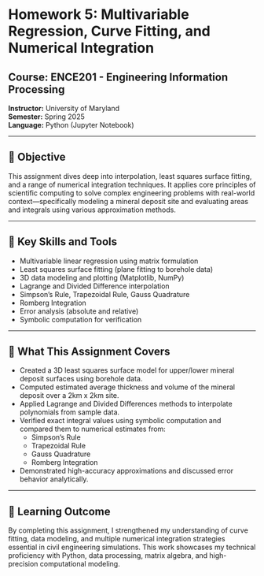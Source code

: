 # Homework 5: Multivariable Regression, Curve Fitting, and Numerical Integration

## Course: ENCE201 - Engineering Information Processing
**Instructor:** University of Maryland  
**Semester:** Spring 2025  
**Language:** Python (Jupyter Notebook)

---

## 🚀 Objective

This assignment dives deep into interpolation, least squares surface fitting, and a range of numerical integration techniques. It applies core principles of scientific computing to solve complex engineering problems with real-world context—specifically modeling a mineral deposit site and evaluating areas and integrals using various approximation methods.

---

## 🔧 Key Skills and Tools
- Multivariable linear regression using matrix formulation
- Least squares surface fitting (plane fitting to borehole data)
- 3D data modeling and plotting (Matplotlib, NumPy)
- Lagrange and Divided Difference interpolation
- Simpson’s Rule, Trapezoidal Rule, Gauss Quadrature
- Romberg Integration
- Error analysis (absolute and relative)
- Symbolic computation for verification

---

## 📌 What This Assignment Covers
- Created a 3D least squares surface model for upper/lower mineral deposit surfaces using borehole data.
- Computed estimated average thickness and volume of the mineral deposit over a 2km x 2km site.
- Applied Lagrange and Divided Differences methods to interpolate polynomials from sample data.
- Verified exact integral values using symbolic computation and compared them to numerical estimates from:
  - Simpson’s Rule  
  - Trapezoidal Rule  
  - Gauss Quadrature  
  - Romberg Integration
- Demonstrated high-accuracy approximations and discussed error behavior analytically.

---

## 🧠 Learning Outcome
By completing this assignment, I strengthened my understanding of curve fitting, data modeling, and multiple numerical integration strategies essential in civil engineering simulations. This work showcases my technical proficiency with Python, data processing, matrix algebra, and high-precision computational modeling.

